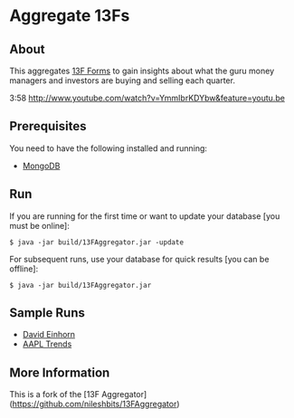 # Aggregate 13Fs

## About
This aggregates [13F Forms](http://en.wikipedia.org/wiki/Form_13F) to gain insights about what the guru money managers and investors
are buying and selling each quarter.

3:58 http://www.youtube.com/watch?v=YmmIbrKDYbw&feature=youtu.be

## Prerequisites
You need to have the following installed and running:

- [MongoDB](http://www.mongodb.org)

## Run
If you are running for the first time or want to update your database [you must be online]:

   	$ java -jar build/13FAggregator.jar -update

For subsequent runs, use your database for quick results [you can be offline]:

	$ java -jar build/13FAggregator.jar

## Sample Runs

  * [David Einhorn](sample_runs/david_einhorn.txt)
  * [AAPL Trends](sample_runs/appl_trends.txt)

## More Information

This is a fork of the [13F Aggregator] (https://github.com/nileshbits/13FAggregator)
